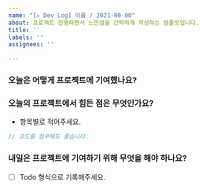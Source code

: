 ```yaml
---
name: "[✍️ Dev Log] 이름 / 2021-00-00"
about: 프로젝트 진행하면서 느낀점을 간략하게 작성하는 템플릿입니다.
title: ''
labels: ''
assignees: ''

---
```


### 오늘은 어떻게 프로젝트에 기여했나요?

### 오늘의 프로젝트에서 힘든 점은 무엇인가요?
* 항목별로 적어주세요.

```js
// 코드를 첨부해도 좋습니다.
```

### 내일은 프로젝트에 기여하기 위해 무엇을 해야 하나요?
* [ ]  Todo 형식으로 기록해주세요.
